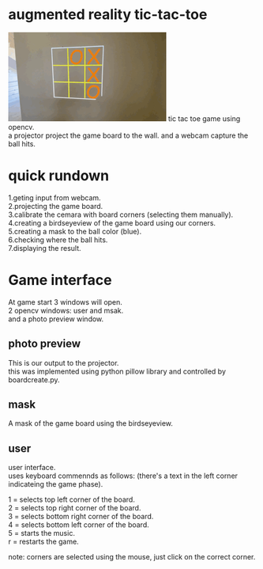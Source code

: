 # augmented reality tic-tac-toe
![](1.gif)
tic tac toe game using opencv.  
a projector project the game board to the wall. and a webcam capture the ball hits.

# quick rundown
1.geting input from webcam.   
2.projecting the game board.    
3.calibrate the cemara with board corners (selecting them manually).  
4.creating a birdseyeview of the game board using our corners.  
5.creating a mask to the ball color (blue).  
6.checking where the ball hits.   
7.displaying the result.  



# Game interface 

At game start 3 windows will open.    
2 opencv windows: user and msak.    
and a photo preview window.    

## photo preview 
This is our output to the projector.   
this was implemented using python pillow library and controlled by boardcreate.py.  

## mask
A mask of the game board using the birdseyeview.  

## user 
user interface.  
uses keyboard commennds as follows: (there's a text in the left corner indicateing the game phase). 

1 = selects top left corner of the board.  
2 = selects top right corner of the board.  
3 = selects bottom right corner of the board.  
4 = selects bottom left corner of the board.  
5 = starts the music.  
r = restarts the game.   

note: corners are selected using the mouse, just click on the correct corner.

